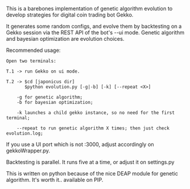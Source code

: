 This is a barebones implementation of genetic algorithm evolution to develop strategies for digital coin trading bot Gekko.

It generates some random configs, and evolve them by backtesting on a Gekko session via the REST API of the bot's --ui mode. Genetic algorithm and bayesian optimization are evolution choices.

Recommended usage:
```
Open two terminals:

T.1 -> run Gekko on ui mode.

T.2 -> $cd [japonicus dir]
       $python evolution.py [-g|-b] [-k] [--repeat <X>]
       
    -g for genetic algorithm;
    -b for bayesian optimization;

    -k launches a child gekko instance, so no need for the first terminal;
    
    --repeat to run genetic algorithm X times; then just check evolution.log;
```
If you use a UI port which is not :3000, adjust accordingly on gekkoWrapper.py.

Backtesting is parallel. It runs five at a time, or adjust it on settings.py

This is written on python because of the nice DEAP module for genetic algorithm. It's worth it.. available on PIP.

